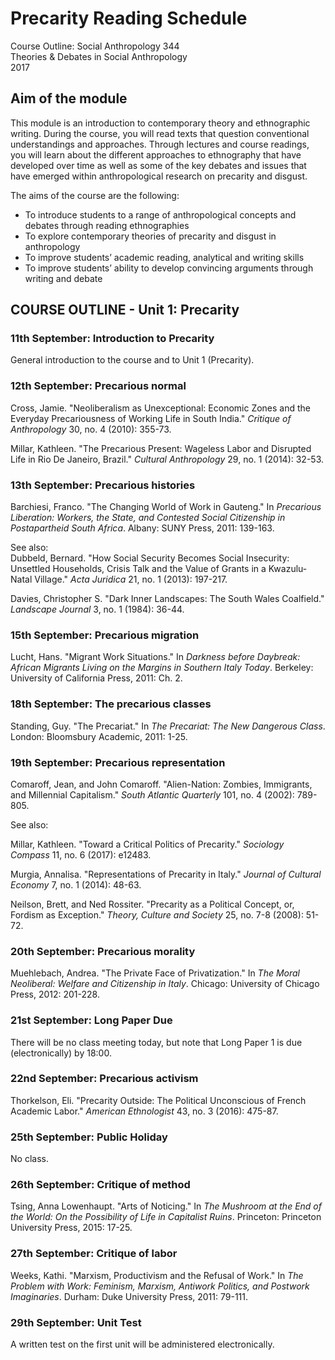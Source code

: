 # Precarity Reading Schedule #  

Course Outline: Social Anthropology 344  
Theories & Debates in Social Anthropology  
2017  

## Aim of the module   

This module is an introduction to contemporary theory and ethnographic writing. During the course, you will read texts that question conventional understandings and approaches. Through lectures and course readings, you will learn about the different approaches to ethnography that have developed over time as well as some of the key debates and issues that have emerged within anthropological research on precarity and disgust.  

The aims of the course are the following:  

- To introduce students to a range of anthropological concepts and debates through reading ethnographies  
- To explore contemporary theories of precarity and disgust in anthropology  
- To improve students’ academic reading, analytical and writing skills  
- To improve students’ ability to develop convincing arguments through writing and debate  

## COURSE OUTLINE - Unit 1: Precarity  

### 11th September: Introduction to Precarity  

General introduction to the course and to Unit 1 (Precarity).  

###  12th September: Precarious normal  

Cross, Jamie. "Neoliberalism as Unexceptional: Economic Zones and the Everyday Precariousness of Working Life in South India." *Critique of Anthropology* 30, no. 4 (2010): 355-73.  

Millar, Kathleen. "The Precarious Present: Wageless Labor and Disrupted Life in Rio De Janeiro, Brazil." *Cultural Anthropology* 29, no. 1 (2014): 32-53.  


### 13th September: Precarious histories  

Barchiesi, Franco. "The Changing World of Work in Gauteng." In *Precarious Liberation: Workers, the State, and Contested Social Citizenship in Postapartheid South Africa*. Albany: SUNY Press, 2011: 139-163.

See also:  
Dubbeld, Bernard. "How Social Security Becomes Social Insecurity: Unsettled Households, Crisis Talk and the Value of Grants in a Kwazulu-Natal Village." *Acta Juridica* 21, no. 1 (2013): 197-217.  

Davies, Christopher S. "Dark Inner Landscapes: The South Wales Coalfield." *Landscape Journal* 3, no. 1 (1984): 36-44.  

### 15th September: Precarious migration  

Lucht, Hans. "Migrant Work Situations." In *Darkness before Daybreak: African Migrants Living on the Margins in Southern Italy Today*.  Berkeley: University of California Press, 2011: Ch. 2.

### 18th September: The precarious classes  

Standing, Guy. "The Precariat." In *The Precariat: The New Dangerous Class*.  London: Bloomsbury Academic, 2011: 1-25.

### 19th September: Precarious representation  

Comaroff, Jean, and John Comaroff. "Alien-Nation: Zombies, Immigrants, and Millennial Capitalism." *South Atlantic Quarterly* 101, no. 4 (2002): 789-805.

See also:

Millar, Kathleen. "Toward a Critical Politics of Precarity." *Sociology Compass* 11, no. 6 (2017): e12483.  

Murgia, Annalisa. "Representations of Precarity in Italy." *Journal of Cultural Economy* 7, no. 1 (2014): 48-63.  

Neilson, Brett, and Ned Rossiter. "Precarity as a Political Concept, or, Fordism as Exception." *Theory, Culture and Society* 25, no. 7-8 (2008): 51-72.  

### 20th September: Precarious morality  

Muehlebach, Andrea. "The Private Face of Privatization." In *The Moral Neoliberal: Welfare and Citizenship in Italy*.  Chicago: University of Chicago Press, 2012: 201-228.

### 21st September: Long Paper Due  

There will be no class meeting today, but note that Long Paper 1 is due (electronically) by 18:00.   

### 22nd September: Precarious activism  

Thorkelson, Eli. "Precarity Outside: The Political Unconscious of French Academic Labor." *American Ethnologist* 43, no. 3 (2016): 475-87.  

### 25th September: Public Holiday  

No class.  

### 26th September: Critique of method  

Tsing, Anna Lowenhaupt. "Arts of Noticing." In *The Mushroom at the End of the World: On the Possibility of Life in Capitalist Ruins*.  Princeton: Princeton University Press, 2015: 17-25.

### 27th September: Critique of labor  

Weeks, Kathi. "Marxism, Productivism and the Refusal of Work." In *The Problem with Work: Feminism, Marxism, Antiwork Politics, and Postwork Imaginaries*.  Durham: Duke University Press, 2011: 79-111.

### 29th September: Unit Test  

A written test on the first unit will be administered electronically.
